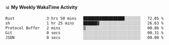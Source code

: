 <!--
**stamp711/stamp711** is a ✨ _special_ ✨ repository because its `README.md` (this file) appears on your GitHub profile.

Here are some ideas to get you started:

- 🔭 I’m currently working on ...
- 🌱 I’m currently learning ...
- 👯 I’m looking to collaborate on ...
- 🤔 I’m looking for help with ...
- 💬 Ask me about ...
- 📫 How to reach me: ...
- 😄 Pronouns: ...
- ⚡ Fun fact: ...
-->

📊 **My Weekly WakaTime Activity**

<!--START_SECTION:waka-->

```txt
Rust              3 hrs 50 mins   ██████████████████░░░░░░░   72.05 %
sh                1 hr 25 mins    ██████▓░░░░░░░░░░░░░░░░░░   26.63 %
Protocol Buffer   2 mins          ▒░░░░░░░░░░░░░░░░░░░░░░░░   00.86 %
Git               0 secs          ░░░░░░░░░░░░░░░░░░░░░░░░░   00.31 %
JSON              0 secs          ░░░░░░░░░░░░░░░░░░░░░░░░░   00.08 %
```

<!--END_SECTION:waka-->
